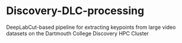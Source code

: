 # Discovery-DLC-processing
DeepLabCut-based pipeline for extracting keypoints from large video datasets on the Dartmouth College Discovery HPC Cluster
